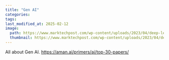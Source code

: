 ```yaml
---
title: "Gen AI"
categories:
tags:
last_modified_at: 2025-02-12
image: 
  path: https://www.marktechpost.com/wp-content/uploads/2023/04/deep-learning-illustration-generative-ai-scaled.jpg
  thumbnail: https://www.marktechpost.com/wp-content/uploads/2023/04/deep-learning-illustration-generative-ai-scaled.jpg
---
```

All about Gen AI.
https://aman.ai/primers/ai/top-30-papers/
